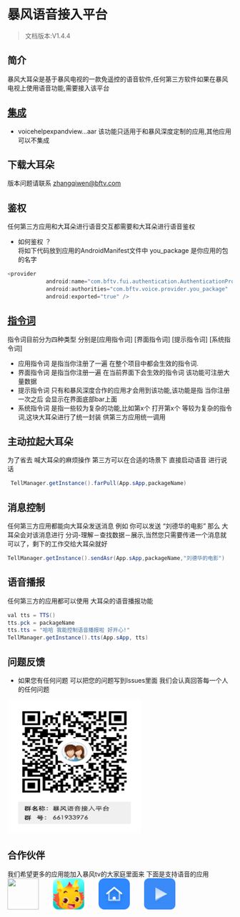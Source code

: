 # 暴风语音接入平台

> 文档版本:V1.4.4

## 简介
暴风大耳朵是基于暴风电视的一款免遥控的语音软件,任何第三方软件如果在暴风电视上使用语音功能,需要接入该平台<br>
## [集成](https://github.com/RiverrunNetwork/voicelink/tree/master/TellA/app/libs)<br>
- voicehelpexpandview...aar 该功能只适用于和暴风深度定制的应用,其他应用可以不集成<br>
## 下载大耳朵 <br>
版本问题请联系 zhangqiwen@bftv.com <br>
## 鉴权
任何第三方应用和大耳朵进行语音交互都需要和大耳朵进行语音鉴权<br>

- 如何鉴权 ？<br>
将如下代码放到应用的AndroidManifest文件中 you_package 是你应用的包的名字<br>

```java
<provider
            android:name="com.bftv.fui.authentication.AuthenticationProvider"
            android:authorities="com.bftv.voice.provider.you_package"
            android:exported="true" />
```
## [指令词](https://github.com/RiverrunNetwork/voicelink/blob/master/Order.md)
指令词目前分为四种类型 分别是[应用指令词] [界面指令词] [提示指令词] [系统指令词]<br>
- 应用指令词
是指当你注册了一遍 在整个项目中都会生效的指令词.
- 界面指令词
是指当你注册一遍 在当前界面下会生效的指令词 该功能可注册大量数据<br>
- 提示指令词
只有和暴风深度合作的应用才会用到该功能,该功能是指 当你注册一次之后 会显示在界面底部bar上面<br>
- 系统指令词
是指一些较为复杂的功能,比如第x个 打开第x个 等较为复杂的指令词,这块大耳朵进行了统一封装 供第三方应用统一调用<br>
## 主动拉起大耳朵
为了省去 喊大耳朵的麻烦操作 第三方可以在合适的场景下 直接启动语音 进行说话<br>
```java
 TellManager.getInstance().farPull(App.sApp,packageName)
```
## 消息控制
任何第三方应用都能向大耳朵发送消息 例如 你可以发送 “刘德华的电影” 那么 大耳朵会对该消息进行 分词-理解－查找数据－展示,当然您只需要传递一个消息就可以了，剩下的工作交给大耳朵就好
```java
TellManager.getInstance().sendAsr(App.sApp,packageName,"刘德华的电影")
```

## 语音播报
任何第三方的应用都可以使用 大耳朵的语音播报功能
```java
val tts = TTS()
tts.pck = packageName
tts.tts = "哈哈 我能控制语音播报啦 好开心!"
TellManager.getInstance().tts(App.sApp, tts)
```

## 问题反馈
- 如果您有任何问题 可以把您的问题写到Issues里面 我们会认真回答每一个人的任何问题<br>
<img src="https://github.com/RiverrunNetwork/voicelink/blob/master/TellA/img/%E6%9A%B4%E9%A3%8E%E8%AF%AD%E9%9F%B3%E6%8E%A5%E5%85%A5%E5%B9%B3%E5%8F%B0%E7%BE%A4%E4%BA%8C%E7%BB%B4%E7%A0%81.png" width="300" height="300" /> 


## 合作伙伴
我们希望更多的应用能加入暴风tv的大家庭里面来 下面是支持语音的应用<br>
<img src="http://live-fengmi.b0.upaiyun.com/imgconfig/ai/taobao.png" width="70" height="70" />&ensp;&ensp;&ensp;&ensp; <img src="https://github.com/RiverrunNetwork/voicelink/blob/master/TellA/img/xiaobanlong.png" width="70" height="70" /> &ensp;&ensp;&ensp;&ensp;<img src="https://github.com/RiverrunNetwork/voicelink/blob/master/TellA/img/ic_launcher.png" width="70" height="70" /> &ensp;&ensp;&ensp;&ensp;<img src="https://github.com/RiverrunNetwork/voicelink/blob/master/TellA/img/video.png" width="70" height="70" />


 
